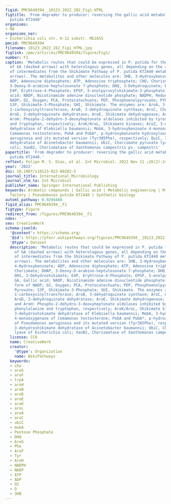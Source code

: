 ```yaml
---
figid: PMC9649394__10123_2022_282_Fig1_HTML
figtitle: 'From degrader to producer: reversing the gallic acid metabolism of Pseudomonas
  putida KT2440'
organisms:
- NA
organisms_ner:
- Escherichia coli str. K-12 substr. MG1655
pmcid: PMC9649394
filename: 10123_2022_282_Fig1_HTML.jpg
figlink: /pmc/articles/PMC9649394/figure/Fig1/
number: F1
caption: 'Metabolic routes that could be expressed in P. putida for the production
  of GA (dashed arrows) with heterologous genes, all depending on the availability
  of intermediates from the Shikimate Pathway of P. putida KT2440 metabolism (full
  arrows). The metabolites and other molecules are: 3HB, 3-Hydroxybenzoate; 4HB, 4-Hydroxybenzoate;
  ADP, Adenosine diphosphate; ATP, Adenosine triphosphate; CHO, Chorismate; DHAP,
  3-Deoxy-D-arabino-heptulosonate 7-phosphate; DHQ, 3-Dehydroquinate; DHS, 3-Dehydroshikimate;
  E4P, Eryhtrose-4-Phosphate; EPSP, 5-enolpyruvylshikimate-3-phosphate; GA, Gallic
  acid; NADP, Nicotinamide adenine dinucleotide phosphate; NADPH, Reduced form of
  NADP; O2, Oxygen; PCA, Protocatechuate; PEP, Phosphoenolpyruvate; PYR, Pyruvate;
  S3P, Shikimate-3-Phosphate; SHI, Shikimate. The enzymes are: AroA, 3-phosphoshikimate
  1-carboxyvinyltransferase; AroB, 3-dehydroquinate synthase; AroC, Chorismate synthase;
  AroD, 3-dehydroquinate dehydratase; AroE, Shikimate dehydrogenase; AroF, AroG and
  AroH: Phospho-2-dehydro-3-deoxyheptonate aldolases inhibited by tyrosine, phenylalanine
  and tryptophan, respectively; AroK/AroL, Shikimate kinases; AroZ, 3-dehydroshikimate
  dehydratase of Klebsiella baumannii; MobA, 3-hydroxybenzoate 4-monooxygenase of
  Comamonas testosterone; PobA and PobA*, p-hydroxybenzoate hydroxylase of Pseudomonas
  aeruginosa and its mutated version (Tyr385Phe), respectively; QuiC, 3-dehydroshikimate
  dehydratase of Acinetobacter baumannii; UbiC, Chorismate pyruvate lyase of Escherichia
  coli; XanB2, Chorismatase of Xanthomonas campestris pv. campestri'
papertitle: 'From degrader to producer: reversing the gallic acid metabolism of Pseudomonas
  putida KT2440.'
reftext: Felipe M. S. Dias, et al. Int Microbiol. 2022 Nov 11 ;26(2):243-255.
year: '2022'
doi: 10.1007/s10123-022-00282-5
journal_title: International Microbiology
journal_nlm_ta: Int Microbiol
publisher_name: Springer International Publishing
keywords: Aromatic compounds | Gallic acid | Metabolic engineering | Microbial cell
  factory | Pseudomonas putida KT2440 | Synthetic biology
automl_pathway: 0.9294468
figid_alias: PMC9649394__F1
figtype: Figure
redirect_from: /figures/PMC9649394__F1
ndex: ''
seo: CreativeWork
schema-jsonld:
  '@context': https://schema.org/
  '@id': https://pfocr.wikipathways.org/figures/PMC9649394__10123_2022_282_Fig1_HTML.html
  '@type': Dataset
  description: 'Metabolic routes that could be expressed in P. putida for the production
    of GA (dashed arrows) with heterologous genes, all depending on the availability
    of intermediates from the Shikimate Pathway of P. putida KT2440 metabolism (full
    arrows). The metabolites and other molecules are: 3HB, 3-Hydroxybenzoate; 4HB,
    4-Hydroxybenzoate; ADP, Adenosine diphosphate; ATP, Adenosine triphosphate; CHO,
    Chorismate; DHAP, 3-Deoxy-D-arabino-heptulosonate 7-phosphate; DHQ, 3-Dehydroquinate;
    DHS, 3-Dehydroshikimate; E4P, Eryhtrose-4-Phosphate; EPSP, 5-enolpyruvylshikimate-3-phosphate;
    GA, Gallic acid; NADP, Nicotinamide adenine dinucleotide phosphate; NADPH, Reduced
    form of NADP; O2, Oxygen; PCA, Protocatechuate; PEP, Phosphoenolpyruvate; PYR,
    Pyruvate; S3P, Shikimate-3-Phosphate; SHI, Shikimate. The enzymes are: AroA, 3-phosphoshikimate
    1-carboxyvinyltransferase; AroB, 3-dehydroquinate synthase; AroC, Chorismate synthase;
    AroD, 3-dehydroquinate dehydratase; AroE, Shikimate dehydrogenase; AroF, AroG
    and AroH: Phospho-2-dehydro-3-deoxyheptonate aldolases inhibited by tyrosine,
    phenylalanine and tryptophan, respectively; AroK/AroL, Shikimate kinases; AroZ,
    3-dehydroshikimate dehydratase of Klebsiella baumannii; MobA, 3-hydroxybenzoate
    4-monooxygenase of Comamonas testosterone; PobA and PobA*, p-hydroxybenzoate hydroxylase
    of Pseudomonas aeruginosa and its mutated version (Tyr385Phe), respectively; QuiC,
    3-dehydroshikimate dehydratase of Acinetobacter baumannii; UbiC, Chorismate pyruvate
    lyase of Escherichia coli; XanB2, Chorismatase of Xanthomonas campestris pv. campestri'
  license: CC0
  name: CreativeWork
  creator:
    '@type': Organization
    name: WikiPathways
  keywords:
  - cho
  - aroG
  - aroF
  - trpA
  - aroH
  - aroB
  - aroD
  - aroE
  - aroK
  - aroL
  - aroA
  - aroC
  - ubiC
  - mobA
  - Pentose Phosphate
  - DHQ
  - AroG
  - Phe
  - AroF
  - Tyr
  - AroH
  - NADPH
  - NADP
  - ATP
  - ADP
  - O2
  - O
  - 3HB
---
```

